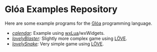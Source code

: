 # Glóa Examples Repository

Here are some example programs for the [Glóa](https://github.com/ReFreezed/Gloa) programming language.

- *[calendar](calendar):* Example using [wxLua](http://wxlua.sourceforge.net/)/wxWidgets.
- *[lovelyBlaster](lovelyBlaster):* Slightly more complex game using [LÖVE](https://love2d.org/).
- *[lovelySnake](lovelySnake):* Very simple game using [LÖVE](https://love2d.org/).

